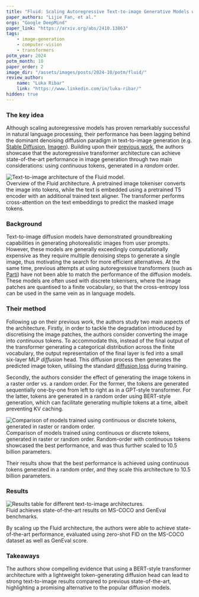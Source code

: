 ```yaml
---
title: "Fluid: Scaling Autoregressive Text-to-image Generative Models with Continuous Tokens"
paper_authors: "Lijie Fan, et al."
orgs: "Google DeepMind"
paper_link: "https://arxiv.org/abs/2410.13863"
tags:
    - image-generation
    - computer-vision
    - transformers
potm_year: 2024
potm_month: 10
paper_order: 2
image_dir: "/assets/images/posts/2024-10/potm/fluid/"
review_author:
    name: "Luka Ribar"
    link: "https://www.linkedin.com/in/luka-ribar/"
hidden: true
---
```


### The key idea

Although scaling autoregressive models has proven remarkably successful in natural language processing, their performance has been lagging behind the dominant denoising diffusion paradigm in text-to-image generation (e.g. [Stable Diffusion](https://arxiv.org/abs/2403.03206), [Imagen](https://arxiv.org/abs/2408.07009)). Building upon their [previous work](https://arxiv.org/abs/2406.11838), the authors showcase that the autoregressive transformer architecture can achieve state-of-the-art performance in image generation through two main considerations: using *continuous* tokens, generated in a *random* order.

<img src="{{ page.image_dir | append: 'fig1.png' | relative_url }}" alt="Text-to-image architecture of the Fluid model.">
<figcaption>Overview of the Fluid architecture. A pretrained image tokeniser converts the image into tokens, while the text is embedded using a pretrained T5 encoder with an additional trained text aligner. The transformer performs cross-attention on the text embeddings to predict the masked image tokens.</figcaption>

### Background

Text-to-image diffusion models have demonstrated groundbreaking capabilities in generating photorealistic images from user prompts. However, these models are generally exceedingly computationally expensive as they require multiple denoising steps to generate a single image, thus motivating the search for more efficient alternatives. At the same time, previous attempts at using autoregressive transformers (such as [Parti](https://arxiv.org/abs/2206.10789)) have not been able to match the performance of the diffusion models. These models are often used with discrete tokenisers, where the image patches are quantised to a finite vocabulary, so that the cross-entropy loss can be used in the same vein as in language models.

### Their method

Following up on their previous work, the authors study two main aspects of the architecture. Firstly, in order to tackle the degradation introduced by discretising the image patches, the authors consider converting the image into *continuous* tokens. To accommodate this, instead of the final output of the transformer generating a categorical distribution across the finite vocabulary, the output representation of the final layer is fed into a small six-layer MLP *diffusion* head. This diffusion process then generates the predicted image token, utilising the standard [diffusion loss](https://arxiv.org/abs/2006.11239) during training.

Secondly, the authors consider the effect of generating the image tokens in a raster order vs. a random order. For the former, the tokens are generated sequentially one-by-one from left to right as in a GPT-style transformer. For the latter, tokens are generated in a random order using BERT-style generation, which can facilitate generating multiple tokens at a time, albeit preventing KV caching. 

<img src="{{ page.image_dir | append: 'fig2.png' | relative_url }}" alt="Comparison of models trained using continuous or discrete tokens, generated in raster or random order.">
<figcaption>Comparison of models trained using continuous or discrete tokens, generated in raster or random order. Random-order with continuous tokens showcased the best performance, and was thus further scaled to 10.5 billion parameters.</figcaption>

Their results show that the best performance is achieved using continuous tokens generated in a random order, and they scale this architecture to 10.5 billion parameters.

### Results

<img src="{{ page.image_dir | append: 'fig3.png' | relative_url }}" alt="Results table for different text-to-image architectures.">
<figcaption>Fluid achieves state-of-the-art results on MS-COCO and GenEval benchmarks.</figcaption>

By scaling up the Fluid architecture, the authors were able to achieve state-of-the-art performance, evaluated using zero-shot FID on the MS-COCO dataset as well as GenEval score.

### Takeaways

The authors show compelling evidence that using a BERT-style transformer architecture with a lightweight token-generating diffusion head can lead to strong text-to-image results compared to previous state-of-the-art, highlighting a promising alternative to the popular diffusion models.
